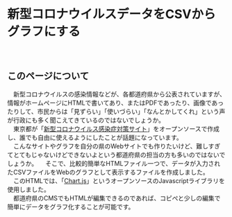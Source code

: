 # 新型コロナウイルスデータをCSVからグラフにする
　
## このページについて
　新型コロナウイルスの感染情報などが、各都道府県から公表されていますが、情報がホームページにHTMLで書いてあり、またはPDFであったり、画像であったりして、市民からは「見ずらい」「使いづらい」「なんとかしてくれ」という声が行政にも多く聞こえてきているのではないでしょうか。  
　東京都が「[新型コロナウイルス感染症対策サイト](https://stopcovid19.metro.tokyo.lg.jp/)」をオープンソースで作成し、誰でも自由に使えるようにしたことが話題になっています。  
　こんなサイトやグラフを自分の県のWebサイトでも作りたいけど、難しすぎてとてもじゃないけどできないよという都道府県の担当の方も多いのではないでしょうか。
　そこで、比較的簡単なHTMLファイル一つで、データが入力されたCSVファイルをWebのグラフとして表示するファイルを作成しました。  
　このHTMLでは、「[Chart.js](https://www.chartjs.org/)」というオープンソースのJavascriptライブラリを使用しました。  
　都道府県のCMSでもHTMLが編集できるのであれば、コピぺと少しの編集で簡単にデータをグラフ化することが可能です。  
  

